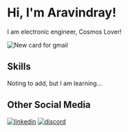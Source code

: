 # Hi, I'm Aravindray!

I am electronic engineer, Cosmos Lover!

![New card for gmail](https://user-images.githubusercontent.com/68138580/200120666-9c0e0f3d-9e6e-4388-b53d-9b5eff6d83c7.png)

## Skills

Noting to add, but I am learning...

## Other Social Media

[![linkedin](https://user-images.githubusercontent.com/68138580/200120811-746a67ad-c145-45fd-8a2d-36b037c3fee9.png)](https://www.linkedin.com/in/aravindraj-g-a28652193/)
[![discord](https://user-images.githubusercontent.com/68138580/200121776-c7a01946-7dc6-456c-b8e7-4238f805af2e.png)](https://discord.com/users/Aravindraj#4522)

